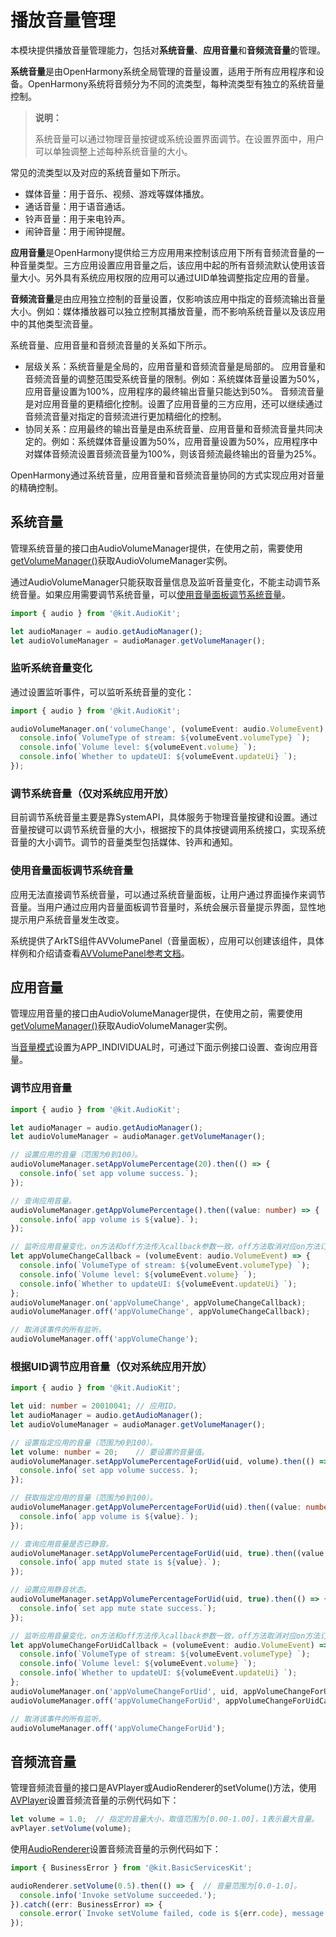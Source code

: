# 播放音量管理

本模块提供播放音量管理能力，包括对**系统音量**、**应用音量**和**音频流音量**的管理。

**系统音量**是由OpenHarmony系统全局管理的音量设置，适用于所有应用程序和设备。OpenHarmony系统将音频分为不同的流类型，每种流类型有独立的系统音量控制。

> **说明：**
>
> 系统音量可以通过物理音量按键或系统设置界面调节。在设置界面中，用户可以单独调整上述每种系统音量的大小。

常见的流类型以及对应的系统音量如下所示。
- 媒体音量：用于音乐、视频、游戏等媒体播放。
- 通话音量：用于语音通话。
- 铃声音量：用于来电铃声。
- 闹钟音量：用于闹钟提醒。

**应用音量**是OpenHarmony提供给三方应用用来控制该应用下所有音频流音量的一种音量类型。三方应用设置应用音量之后，该应用中起的所有音频流默认使用该音量大小。另外具有系统应用权限的应用可以通过UID单独调整指定应用的音量。

**音频流音量**是由应用独立控制的音量设置，仅影响该应用中指定的音频流输出音量大小。例如：媒体播放器可以独立控制其播放音量，而不影响系统音量以及该应用中的其他类型流音量。

系统音量、应用音量和音频流音量的关系如下所示。
- 层级关系：系统音量是全局的，应用音量和音频流音量是局部的。
应用音量和音频流音量的调整范围受系统音量的限制。例如：系统媒体音量设置为50%，应用音量设置为100%，应用程序的最终输出音量只能达到50%。
音频流音量是对应用音量的更精细化控制。设置了应用音量的三方应用，还可以继续通过音频流音量对指定的音频流进行更加精细化的控制。
- 协同关系：应用最终的输出音量是由系统音量、应用音量和音频流音量共同决定的。例如：系统媒体音量设置为50%，应用音量设置为50%，应用程序中对媒体音频流设置音频流音量为100%，则该音频流最终输出的音量为25%。

OpenHarmony通过系统音量，应用音量和音频流音量协同的方式实现应用对音量的精确控制。


## 系统音量
管理系统音量的接口由AudioVolumeManager提供，在使用之前，需要使用[getVolumeManager()](../../reference/apis-audio-kit/js-apis-audio.md#getvolumemanager9)获取AudioVolumeManager实例。

通过AudioVolumeManager只能获取音量信息及监听音量变化，不能主动调节系统音量。如果应用需要调节系统音量，可以[使用音量面板调节系统音量](#使用音量面板调节系统音量)。

```ts
import { audio } from '@kit.AudioKit';

let audioManager = audio.getAudioManager();
let audioVolumeManager = audioManager.getVolumeManager();
```

### 监听系统音量变化

通过设置监听事件，可以监听系统音量的变化：

```ts
import { audio } from '@kit.AudioKit';

audioVolumeManager.on('volumeChange', (volumeEvent: audio.VolumeEvent) => {
  console.info(`VolumeType of stream: ${volumeEvent.volumeType} `);
  console.info(`Volume level: ${volumeEvent.volume} `);
  console.info(`Whether to updateUI: ${volumeEvent.updateUi} `);
});
```

<!--Del-->
### 调节系统音量（仅对系统应用开放）

目前调节系统音量主要是靠SystemAPI，具体服务于物理音量按键和设置。通过音量按键可以调节系统音量的大小，根据按下的具体按键调用系统接口，实现系统音量的大小调节。调节的音量类型包括媒体、铃声和通知。
<!--DelEnd-->

### 使用音量面板调节系统音量

应用无法直接调节系统音量，可以通过系统音量面板，让用户通过界面操作来调节音量。当用户通过应用内音量面板调节音量时，系统会展示音量提示界面，显性地提示用户系统音量发生改变。

系统提供了ArkTS组件AVVolumePanel（音量面板），应用可以创建该组件，具体样例和介绍请查看[AVVolumePanel参考文档](../../reference/apis-audio-kit/ohos-multimedia-avvolumepanel.md)。

## 应用音量

管理应用音量的接口由AudioVolumeManager提供，在使用之前，需要使用[getVolumeManager()](../../reference/apis-audio-kit/js-apis-audio.md#getvolumemanager9)获取AudioVolumeManager实例。

当[音量模式](../../reference/apis-audio-kit/js-apis-audio.md#audiovolumemode18)设置为APP_INDIVIDUAL时，可通过下面示例接口设置、查询应用音量。

### 调节应用音量

```ts
import { audio } from '@kit.AudioKit';

let audioManager = audio.getAudioManager();
let audioVolumeManager = audioManager.getVolumeManager();

// 设置应用的音量（范围为0到100）。
audioVolumeManager.setAppVolumePercentage(20).then(() => {
  console.info(`set app volume success.`);
});

// 查询应用音量。
audioVolumeManager.getAppVolumePercentage().then((value: number) => {
  console.info(`app volume is ${value}.`);
});

// 监听应用音量变化，on方法和off方法传入callback参数一致，off方法取消对应on方法订阅的监听。
let appVolumeChangeCallback = (volumeEvent: audio.VolumeEvent) => {
  console.info(`VolumeType of stream: ${volumeEvent.volumeType} `);
  console.info(`Volume level: ${volumeEvent.volume} `);
  console.info(`Whether to updateUI: ${volumeEvent.updateUi} `);
};
audioVolumeManager.on('appVolumeChange', appVolumeChangeCallback);
audioVolumeManager.off('appVolumeChange', appVolumeChangeCallback);

// 取消该事件的所有监听。
audioVolumeManager.off('appVolumeChange');
```

<!--Del-->
### 根据UID调节应用音量（仅对系统应用开放）

```ts
import { audio } from '@kit.AudioKit';

let uid: number = 20010041; // 应用ID。 
let audioManager = audio.getAudioManager();
let audioVolumeManager = audioManager.getVolumeManager();

// 设置指定应用的音量（范围为0到100）。
let volume: number = 20;    // 要设置的音量值。
audioVolumeManager.setAppVolumePercentageForUid(uid, volume).then(() => {
  console.info(`set app volume success.`);
});

// 获取指定应用的音量（范围为0到100）。
audioVolumeManager.getAppVolumePercentageForUid(uid).then((value: number) => {
  console.info(`app volume is ${value}.`);
});

// 查询应用音量是否已静音。
audioVolumeManager.setAppVolumePercentageForUid(uid, true).then((value: boolean) => {
  console.info(`app muted state is ${value}.`);
});

// 设置应用静音状态。
audioVolumeManager.setAppVolumePercentageForUid(uid, true).then(() => {
  console.info(`set app mute state success.`);
});

// 监听应用音量变化，on方法和off方法传入callback参数一致，off方法取消对应on方法订阅的监听。
let appVolumeChangeForUidCallback = (volumeEvent: audio.VolumeEvent) => {
  console.info(`VolumeType of stream: ${volumeEvent.volumeType} `);
  console.info(`Volume level: ${volumeEvent.volume} `);
  console.info(`Whether to updateUI: ${volumeEvent.updateUi} `);
};
audioVolumeManager.on('appVolumeChangeForUid', uid, appVolumeChangeForUidCallback);
audioVolumeManager.off('appVolumeChangeForUid', appVolumeChangeForUidCallback);

// 取消该事件的所有监听。
audioVolumeManager.off('appVolumeChangeForUid');
```
<!--DelEnd-->

## 音频流音量

管理音频流音量的接口是AVPlayer或AudioRenderer的setVolume()方法，使用[AVPlayer](../../reference/apis-media-kit/js-apis-media.md#mediacreateavplayer9)设置音频流音量的示例代码如下：

```ts
let volume = 1.0;  // 指定的音量大小，取值范围为[0.00-1.00]，1表示最大音量。
avPlayer.setVolume(volume);
```

使用[AudioRenderer](../../reference/apis-audio-kit/js-apis-audio.md#audiocreateaudiorenderer8)设置音频流音量的示例代码如下：

```ts
import { BusinessError } from '@kit.BasicServicesKit';

audioRenderer.setVolume(0.5).then(() => {  // 音量范围为[0.0-1.0]。
  console.info('Invoke setVolume succeeded.');
}).catch((err: BusinessError) => {  
  console.error(`Invoke setVolume failed, code is ${err.code}, message is ${err.message}`);
});
```

